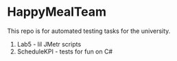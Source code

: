 # HappyMealTeam
This repo is for automated testing tasks for the university.
1. Lab5 - lil JMetr scripts
2. ScheduleKPI - tests for fun on C#
